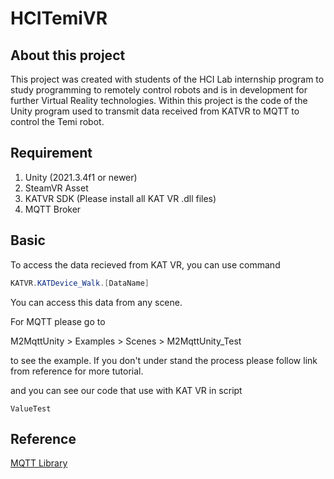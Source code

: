 # HCITemiVR
 
## About this project

This project was created with students of the HCI Lab internship program to study programming to remotely control robots and is in development for further Virtual Reality technologies.
Within this project is the code of the Unity program used to transmit data received from KATVR to MQTT to control the Temi robot.

## Requirement

1. Unity (2021.3.4f1 or newer)
2. SteamVR Asset
3. KATVR SDK (Please install all KAT VR .dll files)
4. MQTT Broker

## Basic

To access the data recieved from KAT VR, you can use command

```C#
KATVR.KATDevice_Walk.[DataName]
```

You can access this data from any scene.

For MQTT please go to 

M2MqttUnity > Examples > Scenes > M2MqttUnity_Test

to see the example. If you don't under stand the process please follow link from reference for more tutorial.

and you can see our code that use with KAT VR in script 
```
ValueTest
```


## Reference

[MQTT Library](https://github.com/CE-SDV-Unity/M2MqttUnity)
